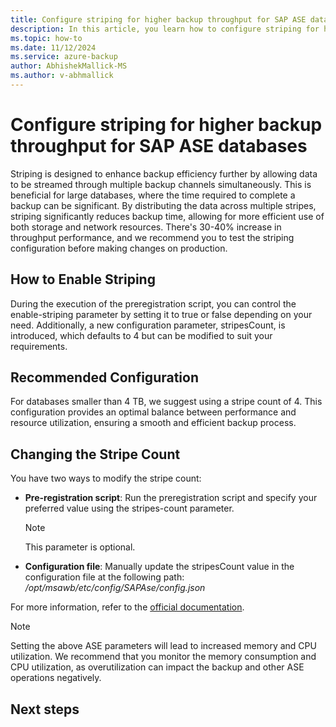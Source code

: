 ```yaml
---
title: Configure striping for higher backup throughput for SAP ASE databases
description: In this article, you learn how to configure striping for higher backup throughput for SAP ASE databases.
ms.topic: how-to
ms.date: 11/12/2024
ms.service: azure-backup
author: AbhishekMallick-MS
ms.author: v-abhmallick
---
```


# Configure striping for higher backup throughput for SAP ASE databases

Striping is designed to enhance backup efficiency further by allowing data to be streamed through multiple backup channels simultaneously. This is beneficial for large databases, where the time required to complete a backup can be significant. By distributing the data across multiple stripes, striping significantly reduces backup time, allowing for more efficient use of both storage and network resources. There's 30-40% increase in throughput performance, and we recommend you to test the striping configuration before making changes on production.

## How to Enable Striping

During the execution of the preregistration script, you can control the enable-striping parameter by setting it to true or false depending on your need. Additionally, a new configuration parameter, stripesCount, is introduced, which defaults to 4 but can be modified to suit your requirements.

## Recommended Configuration

For databases smaller than 4 TB, we suggest using a stripe count of 4. This configuration provides an optimal balance between performance and resource utilization, ensuring a smooth and efficient backup process.

## Changing the Stripe Count

You have two ways to modify the stripe count:

- **Pre-registration script**: Run the preregistration script and specify your preferred value using the stripes-count parameter.

   >[!Note]
   >This parameter is optional.

- **Configuration file**: Manually update the stripesCount value in the configuration file at the following path: */opt/msawb/etc/config/SAPAse/config.json*

For more information, refer to the [official documentation](/azure/sap/workloads/dbms-guide-sapase).

>[!Note]
>Setting the above ASE parameters will lead to increased memory and CPU utilization. We recommend that you monitor the memory consumption and CPU utilization, as overutilization can  impact the backup and other ASE operations negatively.

## Next steps

